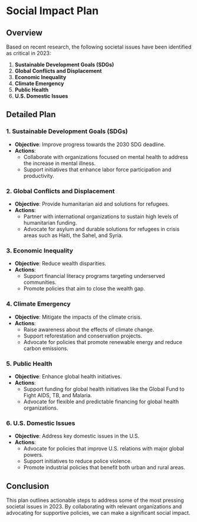 # Social Impact Plan

## Overview
Based on recent research, the following societal issues have been identified as critical in 2023:

1. **Sustainable Development Goals (SDGs)**
2. **Global Conflicts and Displacement**
3. **Economic Inequality**
4. **Climate Emergency**
5. **Public Health**
6. **U.S. Domestic Issues**

## Detailed Plan

### 1. Sustainable Development Goals (SDGs)
- **Objective**: Improve progress towards the 2030 SDG deadline.
- **Actions**:
  - Collaborate with organizations focused on mental health to address the increase in mental illness.
  - Support initiatives that enhance labor force participation and productivity.

### 2. Global Conflicts and Displacement
- **Objective**: Provide humanitarian aid and solutions for refugees.
- **Actions**:
  - Partner with international organizations to sustain high levels of humanitarian funding.
  - Advocate for asylum and durable solutions for refugees in crisis areas such as Haiti, the Sahel, and Syria.

### 3. Economic Inequality
- **Objective**: Reduce wealth disparities.
- **Actions**:
  - Support financial literacy programs targeting underserved communities.
  - Promote policies that aim to close the wealth gap.

### 4. Climate Emergency
- **Objective**: Mitigate the impacts of the climate crisis.
- **Actions**:
  - Raise awareness about the effects of climate change.
  - Support reforestation and conservation projects.
  - Advocate for policies that promote renewable energy and reduce carbon emissions.

### 5. Public Health
- **Objective**: Enhance global health initiatives.
- **Actions**:
  - Support funding for global health initiatives like the Global Fund to Fight AIDS, TB, and Malaria.
  - Advocate for flexible and predictable financing for global health organizations.

### 6. U.S. Domestic Issues
- **Objective**: Address key domestic issues in the U.S.
- **Actions**:
  - Advocate for policies that improve U.S. relations with major global powers.
  - Support initiatives to reduce police violence.
  - Promote industrial policies that benefit both urban and rural areas.

## Conclusion
This plan outlines actionable steps to address some of the most pressing societal issues in 2023. By collaborating with relevant organizations and advocating for supportive policies, we can make a significant social impact.